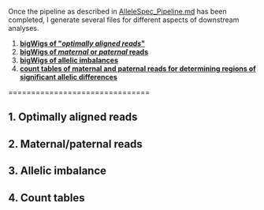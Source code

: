 Once the pipeline as described in [AlleleSpec_Pipeline.md](https://github.com/friedue/AlleleSpecific/blob/master/Notes/AlleleSpec_Pipeline.md) has been completed, I generate several files for different aspects of downstream analyses.

1. [__bigWigs of "_optimally aligned reads_"__](#optimal)
2. [__bigWigs of _maternal_ or _paternal_ reads__](#MatPat)
3. [__bigWigs of allelic imbalances__](#AI)
4. [__count tables of maternal and paternal reads for determining regions of significant allelic differences__](#countTables)

===============================

<a name="optimal"></a>
## 1. Optimally aligned reads

<a name="MatPat"></a>
## 2. Maternal/paternal reads

<a name="AI"></a>
## 3. Allelic imbalance

<a name="countTables"></a>
## 4. Count tables
